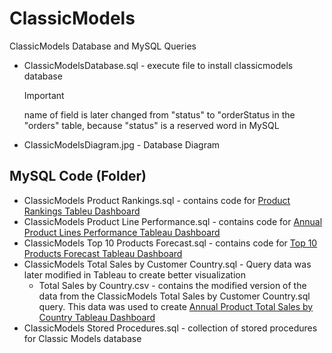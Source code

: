 # ClassicModels
ClassicModels Database and MySQL Queries

- ClassicModelsDatabase.sql - execute file to install classicmodels database
  > [!IMPORTANT]
  > name of field is later changed from "status" to "orderStatus in the "orders" table, because "status" is a reserved word in MySQL
- ClassicModelsDiagram.jpg - Database Diagram

## MySQL Code (Folder)
  - ClassicModels Product Rankings.sql - contains code for [Product Rankings Tableu Dashboard](https://public.tableau.com/views/ClassicModelsProductRankings/ProductRankings?:language=en-US&:display_count=n&:origin=viz_share_link)
  - ClassicModels Product Line Performance.sql - contains code for [Annual Product Lines Performance Tableau Dashboard](https://public.tableau.com/views/ClasicModelsProductLinesPerformancebyYear/ProductLinesPerformance?:language=en-US&:display_count=n&:origin=viz_share_link)
  - ClassicModels Top 10 Products Forecast.sql - contains code for [Top 10 Products Forecast Tableau Dashboard](https://public.tableau.com/views/ClassicModelsTop10ProductsForecast/Dashboard1?:language=en-US&:display_count=n&:origin=viz_share_link)
  - ClassicModels Total Sales by Customer Country.sql - Query data was later modified in Tableau to create better visualization
    - Total Sales by Country.csv - contains the modified version of the data from the ClassicModels Total Sales by Customer Country.sql query. This data was used to create [Annual Product Total Sales by Country Tableau Dashboard](https://public.tableau.com/views/ClassicModelsAnnualProductTotalSalesbyCountry/Dashboard1?:language=en-US&:display_count=n&:origin=viz_share_link)
  - ClassicModels Stored Procedures.sql - collection of stored procedures for Classic Models database
